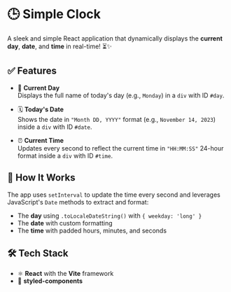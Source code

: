 # 🕒 Simple Clock

A sleek and simple React application that dynamically displays the **current day**, **date**, and **time** in real-time! ⏳✨

## ✅ Features

- 📆 **Current Day**  
  Displays the full name of today's day (e.g., `Monday`) in a `div` with ID `#day`.

- 🗓️ **Today's Date**  
  Shows the date in `"Month DD, YYYY"` format (e.g., `November 14, 2023`) inside a `div` with ID `#date`.

- ⏰ **Current Time**  
  Updates every second to reflect the current time in `"HH:MM:SS"` 24-hour format inside a `div` with ID `#time`.

## 🚀 How It Works

The app uses `setInterval` to update the time every second and leverages JavaScript's `Date` methods to extract and format:

- The **day** using `.toLocaleDateString()` with `{ weekday: 'long' }`
- The **date** with custom formatting
- The **time** with padded hours, minutes, and seconds

## 🛠️ Tech Stack

- ⚛️ **React** with the **Vite** framework
- 🎨 **styled-components**
